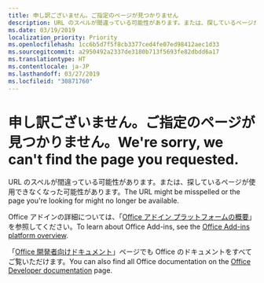 ```yaml
---
title: 申し訳ございません。ご指定のページが見つかりません
description: URL のスペルが間違っている可能性があります。または、探しているページが使用できなくなった可能性があります。
ms.date: 03/19/2019
localization_priority: Priority
ms.openlocfilehash: 1cc6b5d7f5f8cb3377ced4fe07ed98412aec1d33
ms.sourcegitcommit: a2950492a2337de3180b713f5693fe82dbdd6a17
ms.translationtype: HT
ms.contentlocale: ja-JP
ms.lasthandoff: 03/27/2019
ms.locfileid: "30871760"
---
```

# <a name="were-sorry-we-cant-find-the-page-you-requested"></a><span data-ttu-id="172fa-103">申し訳ございません。ご指定のページが見つかりません。</span><span class="sxs-lookup"><span data-stu-id="172fa-103">We're sorry, we can't find the page you requested.</span></span>

<span data-ttu-id="172fa-104">URL のスペルが間違っている可能性があります。または、探しているページが使用できなくなった可能性があります。</span><span class="sxs-lookup"><span data-stu-id="172fa-104">The URL might be misspelled or the page you're looking for might no longer be available.</span></span>  

<span data-ttu-id="172fa-105">Office アドインの詳細については、「[Office アドイン プラットフォームの概要](/office/dev/add-ins/overview/office-add-ins)」を参照してください。</span><span class="sxs-lookup"><span data-stu-id="172fa-105">To learn about Office Add-ins, see the [Office Add-ins platform overview](/office/dev/add-ins/overview/office-add-ins).</span></span>

<span data-ttu-id="172fa-106">「[Office 開発者向けドキュメント](https://developer.microsoft.com/office/docs)」ページでも Office のドキュメントをすべてご覧いただけます。</span><span class="sxs-lookup"><span data-stu-id="172fa-106">You can also find all Office documentation on the [Office Developer documentation](https://developer.microsoft.com/office/docs) page.</span></span>
